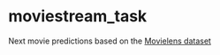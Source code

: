 # moviestream_task
Next movie predictions based on the [Movielens dataset](https://grouplens.org/datasets/movielens/100k/)
